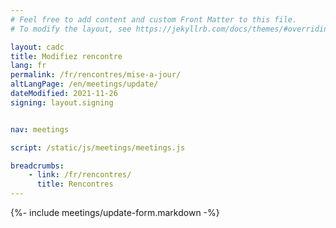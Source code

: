 ```yaml
---
# Feel free to add content and custom Front Matter to this file.
# To modify the layout, see https://jekyllrb.com/docs/themes/#overriding-theme-defaults

layout: cadc
title: Modifiez rencontre
lang: fr
permalink: /fr/rencontres/mise-a-jour/
altLangPage: /en/meetings/update/
dateModified: 2021-11-26
signing: layout.signing


nav: meetings

script: /static/js/meetings/meetings.js

breadcrumbs:
    - link: /fr/rencontres/
      title: Rencontres
---
```


{%- include meetings/update-form.markdown -%}
